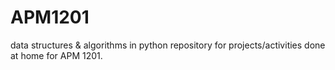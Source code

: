 # APM1201
data structures &amp; algorithms in python
repository for projects/activities done at home for APM 1201.
